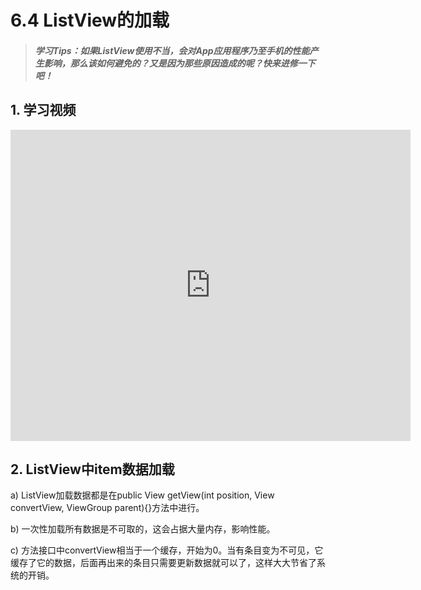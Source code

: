 # 6.4 ListView的加载

>##### 学习Tips：如果ListView使用不当，会对App应用程序乃至手机的性能产生影响，那么该如何避免的？又是因为那些原因造成的呢？快来进修一下吧！

## 1. 学习视频

<iframe frameborder="0" width="640" height="498" src="https://v.qq.com/iframe/player.html?vid=z0180bhmznp&tiny=0&auto=0" allowfullscreen></iframe>

## 2. ListView中item数据加载

a) ListView加载数据都是在public View getView(int position, View convertView, ViewGroup parent){}方法中进行。

b) 一次性加载所有数据是不可取的，这会占据大量内存，影响性能。

c) 方法接口中convertView相当于一个缓存，开始为0。当有条目变为不可见，它缓存了它的数据，后面再出来的条目只需要更新数据就可以了，这样大大节省了系统的开销。

```

```

